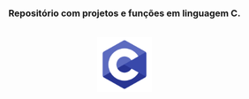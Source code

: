 <div align="center">
    <h3>Repositório com projetos e funções em linguagem C.</h3> <br>
     <img src="Outros/Imagens-Readme/readme.png" width="100px"> 
 </div>